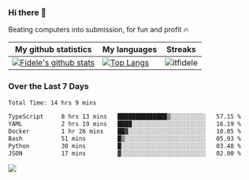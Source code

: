 ### Hi there 👋
<p>Beating computers into submission, for fun and profit 🔥</p>

|My github statistics|My languages|Streaks|
|-|-|-|
|[![Fidele's github stats](https://github-readme-stats.vercel.app/api?username=itfidele&count_private=true&show_icons=true&theme=dark&hide_title=true)](https://github.com/itfidele)|[![Top Langs](https://github-readme-stats.vercel.app/api/top-langs/?username=itfidele&show_icons=true&langs_count=8&theme=dark&layout=compact&hide_title=true)](https://github.com/itfidele)|![itfidele](https://github-readme-streak-stats.herokuapp.com/?user=itfidele&theme=dark)

### Over the Last 7 Days
<!--START_SECTION:waka-->

```txt
Total Time: 14 hrs 9 mins

TypeScript     8 hrs 13 mins   ██████████████▒░░░░░░░░░░   57.15 %
YAML           2 hrs 19 mins   ████░░░░░░░░░░░░░░░░░░░░░   16.19 %
Docker         1 hr 26 mins    ██▓░░░░░░░░░░░░░░░░░░░░░░   10.05 %
Bash           51 mins         █▒░░░░░░░░░░░░░░░░░░░░░░░   05.93 %
Python         30 mins         █░░░░░░░░░░░░░░░░░░░░░░░░   03.48 %
JSON           17 mins         ▓░░░░░░░░░░░░░░░░░░░░░░░░   02.00 %
```

<!--END_SECTION:waka-->



![](https://komarev.com/ghpvc/?username=itfidele)

